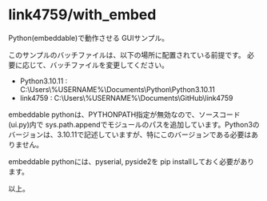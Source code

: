 # link4759/with_embed
Python(embeddable)で動作させる GUIサンプル。

このサンプルのバッチファイルは、以下の場所に配置されている前提です。
必要に応じて、バッチファイルを変更してください。

- Python3.10.11 : C:\Users\\%USERNAME%\Documents\Python\Python3.10.11
- link4759 : C:\Users\\%USERNAME%\Documents\GitHub\link4759

embeddable pythonは、PYTHONPATH指定が無効なので、ソースコード(ui.py)内で sys.path.appendでモジュールのパスを追加しています。Python3のバージョンは、3.10.11で記述していますが、特にこのバージョンである必要はありません。

embeddable pythonには、pyserial, pyside2を pip installしておく必要があります。

以上。
